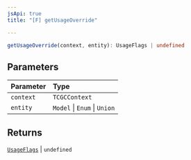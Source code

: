 ```yaml
---
jsApi: true
title: "[F] getUsageOverride"

---
```

```ts
getUsageOverride(context, entity): UsageFlags | undefined
```

## Parameters

| Parameter | Type |
| :------ | :------ |
| `context` | `TCGCContext` |
| `entity` | `Model` \| `Enum` \| `Union` |

## Returns

[`UsageFlags`](../enumerations/UsageFlags.md) \| `undefined`
